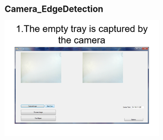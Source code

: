 # Camera_EdgeDetection
![alt text](https://github.com/hganchev/Camera_EdgeDetection/blob/main/Documentation/Slide1.png?raw=true)
